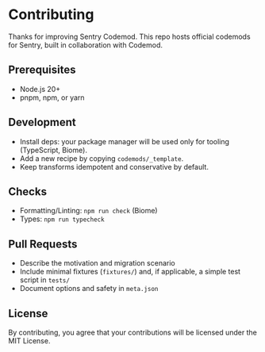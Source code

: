 # Contributing

Thanks for improving Sentry Codemod. This repo hosts official codemods for Sentry, built in collaboration with Codemod.

## Prerequisites

- Node.js 20+
- pnpm, npm, or yarn

## Development

- Install deps: your package manager will be used only for tooling (TypeScript, Biome).
- Add a new recipe by copying `codemods/_template`.
- Keep transforms idempotent and conservative by default.

## Checks

- Formatting/Linting: `npm run check` (Biome)
- Types: `npm run typecheck`

## Pull Requests

- Describe the motivation and migration scenario
- Include minimal fixtures (`fixtures/`) and, if applicable, a simple test script in `tests/`
- Document options and safety in `meta.json`

## License

By contributing, you agree that your contributions will be licensed under the MIT License.
